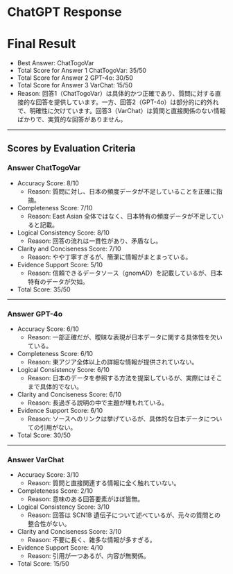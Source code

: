# ChatGPT Response

# Final Result

- Best Answer: ChatTogoVar
- Total Score for Answer 1 ChatTogoVar: 35/50
- Total Score for Answer 2 GPT-4o: 30/50
- Total Score for Answer 3 VarChat: 15/50
- Reason: 回答1（ChatTogoVar）は具体的かつ正確であり、質問に対する直接的な回答を提供しています。一方、回答2（GPT-4o）は部分的に的外れで、明確性に欠けています。回答3（VarChat）は質問と直接関係のない情報ばかりで、実質的な回答がありません。

---

## Scores by Evaluation Criteria

### Answer ChatTogoVar
- Accuracy Score: 8/10
  - Reason: 質問に対し、日本の頻度データが不足していることを正確に指摘。
- Completeness Score: 7/10
  - Reason: East Asian 全体ではなく、日本特有の頻度データが不足していると記載。
- Logical Consistency Score: 8/10
  - Reason: 回答の流れは一貫性があり、矛盾なし。
- Clarity and Conciseness Score: 7/10
  - Reason: やや丁寧すぎるが、簡潔に情報がまとまっている。
- Evidence Support Score: 5/10
  - Reason: 信頼できるデータソース（gnomAD）を記載しているが、日本特有のデータが欠如。
- Total Score: 35/50

---

### Answer GPT-4o
- Accuracy Score: 6/10
  - Reason: 一部正確だが、曖昧な表現が日本データに関する具体性を欠いている。
- Completeness Score: 6/10
  - Reason: 東アジア全体以上の詳細な情報が提供されていない。
- Logical Consistency Score: 6/10
  - Reason: 日本のデータを参照する方法を提案しているが、実際にはそこまで具体的でない。
- Clarity and Conciseness Score: 6/10
  - Reason: 長過ぎる説明の中で主題が埋もれている。
- Evidence Support Score: 6/10
  - Reason: ソースへのリンクは挙げているが、具体的な日本データについての引用がない。
- Total Score: 30/50

---

### Answer VarChat
- Accuracy Score: 3/10
  - Reason: 質問と直接関連する情報に全く触れていない。
- Completeness Score: 2/10
  - Reason: 意味のある回答要素がほぼ皆無。
- Logical Consistency Score: 3/10
  - Reason: 回答は SCN1B 遺伝子について述べているが、元々の質問との整合性がない。
- Clarity and Conciseness Score: 3/10
  - Reason: 不要に長く、雑多な情報が多すぎる。
- Evidence Support Score: 4/10
  - Reason: 引用が一つあるが、内容が無関係。
- Total Score: 15/50